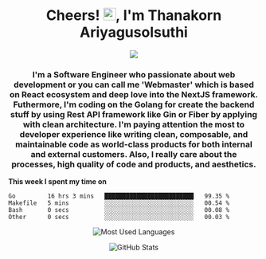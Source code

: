 <h1 align="center">Cheers! <img src="https://media.giphy.com/media/hvRJCLFzcasrR4ia7z/giphy.gif" width="25px">, I'm Thanakorn Ariyagusolsuthi</h1>

<!-- Typing SVG by DenverCoder1 - https://github.com/DenverCoder1/readme-typing-svg -->
<p align="center">
  <a href="https://github.com/DenverCoder1/readme-typing-svg"><img src="https://readme-typing-svg.herokuapp.com?color=%2331A9DF&duration=4000&width=650&lines=Full-stack+web+developer+based+on+React+Ecosystem;Implement+backend+stuff+with+Golang;Like+writing+clean%2C+composable%2C+and+maintainable+code"></a>
</p>

<h3 align="center">I'm a Software Engineer who passionate about web development or you can call me 'Webmaster' which is based on React ecosystem and deep love into the NextJS framework. Futhermore, I'm coding on the Golang for create the backend stuff by using Rest API framework like Gin or Fiber by applying with clean architecture. I'm paying attention the most to developer experience like writing clean, composable, and maintainable code as world-class products for both internal and external customers. Also, I really care about the processes, high quality of code and products, and aesthetics.</h3>

**This week I spent my time on**
<!--START_SECTION:waka-->

```text
Go         16 hrs 3 mins   █████████████████████████   99.35 %
Makefile   5 mins          ░░░░░░░░░░░░░░░░░░░░░░░░░   00.54 %
Bash       0 secs          ░░░░░░░░░░░░░░░░░░░░░░░░░   00.08 %
Other      0 secs          ░░░░░░░░░░░░░░░░░░░░░░░░░   00.03 %
```

<!--END_SECTION:waka-->

<p align="center"><img src="https://github-readme-stats.vercel.app/api/top-langs/?username=thnkrn&layout=compact&hide=html&theme=tokyonight" alt="Most Used Languages" /></p>

<p align="center"><img src="https://github-readme-stats.vercel.app/api?username=thnkrn&show_icons=true&count_private=true&theme=tokyonight" alt="GitHub Stats" /></p>
